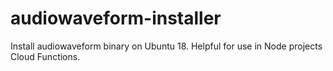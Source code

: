 # audiowaveform-installer
Install audiowaveform binary on Ubuntu 18. Helpful for use in Node projects Cloud Functions.
